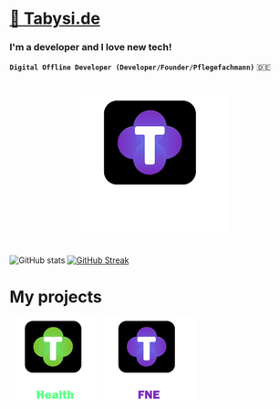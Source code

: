 <h1 align="left"><a href="https://tabysi.de" target="_blank">🚀 Tabysi.de</a> </h1>

<h3 >
  I'm a developer and I love new tech!
</h3>

**`Digital Offline Developer (Developer/Founder/Pflegefachmann)`**
:de:

#

<div align="center">
  <a href="https://trusted-studios.eu/"><img src="/img/trusted.svg" width="260px"></a>
</div>

#

![GitHub stats](https://github-readme-stats.vercel.app/api?username=tabysi&count_private=true&show_icons=true&theme=tokyonight)
[![GitHub Streak](https://github-readme-streak-stats.herokuapp.com/?user=tabysi&theme=tokyonight&show_icons=true)](https://git.io/streak-stats)  

# My projects

<a href="https://tabysi.de/"><img src="/img/health.svg" width="160px"></a>
<a href="https://trusted-studios.eu/fne"><img src="/img/fne.svg" width="160px"></a>
